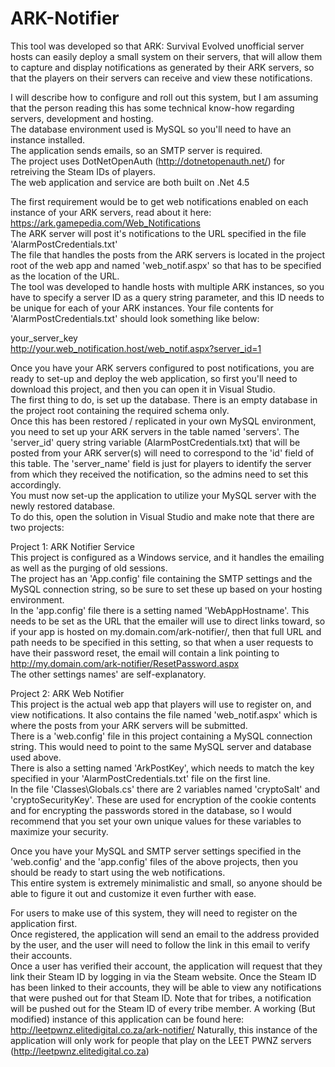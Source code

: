 # ARK-Notifier
This tool was developed so that ARK: Survival Evolved unofficial server hosts can easily deploy a small system on their servers, that will allow them to capture and display notifications as generated by their ARK servers, so that the players on their servers can receive and view these notifications.  

I will describe how to configure and roll out this system, but I am assuming that the person reading this has some technical know-how regarding servers, development and hosting.  
The database environment used is MySQL so you'll need to have an instance installed.  
The application sends emails, so an SMTP server is required.  
The project uses DotNetOpenAuth (http://dotnetopenauth.net/) for retreiving the Steam IDs of players.  
The web application and service are both built on .Net 4.5    

The first requirement would be to get web notifications enabled on each instance of your ARK servers, read about it here: https://ark.gamepedia.com/Web_Notifications  
The ARK server will post it's notifications to the URL specified in the file 'AlarmPostCredentials.txt'  
The file that handles the posts from the ARK servers is located in the project root of the web app and named 'web_notif.aspx' so that has to be specified as the location of the URL.  
The tool was developed to handle hosts with multiple ARK instances, so you have to specify a server ID as a query string parameter, and this ID needs to be unique for each of your ARK instances.
Your file contents for 'AlarmPostCredentials.txt' should look something like below:  

your_server_key  
http://your.web_notification.host/web_notif.aspx?server_id=1  

Once you have your ARK servers configured to post notifications, you are ready to set-up and deploy the web application, so first you'll need to download this project, and then you can open it in Visual Studio.  
The first thing to do, is set up the database. There is an empty database in the project root containing the required schema only.  
Once this has been restored / replicated in your own MySQL environment, you need to set up your ARK servers in the table named 'servers'. The 'server_id' query string variable (AlarmPostCredentials.txt) that will be posted from your ARK server(s) will need to correspond to the 'id' field of this table. The 'server_name' field is just for players to identify the server from which they received the notification, so the admins need to set this accordingly.  
You must now set-up the application to utilize your MySQL server with the newly restored database.  
To do this, open the solution in Visual Studio and make note that there are two projects:  

Project 1: ARK Notifier Service  
This project is configured as a Windows service, and it handles the emailing as well as the purging of old sessions.  
The project has an 'App.config' file containing the SMTP settings and the MySQL connection string, so be sure to set these up based on your hosting environment.  
In the 'app.config' file there is a setting named 'WebAppHostname'. This needs to be set as the URL that the emailer will use to direct links toward, so if your app is hosted on my.domain.com/ark-notifier/, then that full URL and path needs to be specified in this setting, so that when a user requests to have their password reset, the email will contain a link pointing to http://my.domain.com/ark-notifier/ResetPassword.aspx  
The other settings names' are self-explanatory.  
  
Project 2: ARK Web Notifier  
This project is the actual web app that players will use to register on, and view notifications. It also contains the file named 'web_notif.aspx' which is where the posts from your ARK servers will be submitted.  
There is a 'web.config' file in this project containing a MySQL connection string. This would need to point to the same MySQL server and database used above.  
There is also a setting named 'ArkPostKey', which needs to match the key specified in your 'AlarmPostCredentials.txt' file on the first line.  
In the file 'Classes\Globals.cs' there are 2 variables named 'cryptoSalt' and 'cryptoSecurityKey'. These are used for encryption of the cookie contents and for encrypting the passwords stored in the database, so I would recommend that you set your own unique values for these variables to maximize your security.  
  
Once you have your MySQL and SMTP server settings specified in the 'web.config' and the 'app.config' files of the above projects, then you should be ready to start using the web notifications.  
This entire system is extremely minimalistic and small, so anyone should be able to figure it out and customize it even further with ease.  

For users to make use of this system, they will need to register on the application first.  
Once registered, the application will send an email to the address provided by the user, and the user will need to follow the link in this email to verify their accounts.  
Once a user has verified their account, the application will request that they link their Steam ID by logging in via the Steam website.
Once the Steam ID has been linked to their accounts, they will be able to view any notifications that were pushed out for that Steam ID.
Note that for tribes, a notification will be pushed out for the Steam ID of every tribe member.
A working (But modified) instance of this application can be found here: http://leetpwnz.elitedigital.co.za/ark-notifier/
Naturally, this instance of the application will only work for people that play on the LEET PWNZ servers (http://leetpwnz.elitedigital.co.za)
